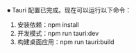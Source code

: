⏺ Tauri 配置已完成。现在可以运行以下命令：

  1. 安装依赖：npm install
  2. 开发模式：npm run tauri:dev
  3. 构建桌面应用：npm run tauri:build